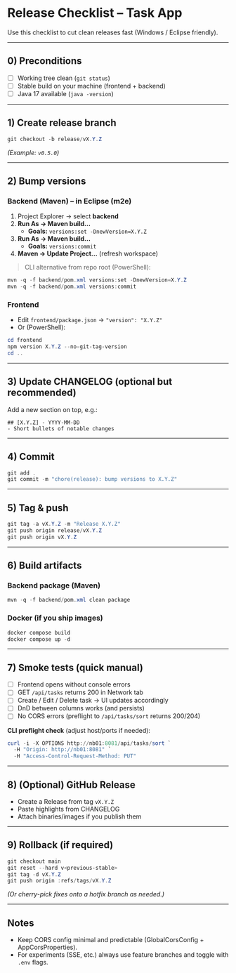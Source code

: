 # Release Checklist – Task App

Use this checklist to cut clean releases fast (Windows / Eclipse friendly).

---

## 0) Preconditions
- [ ] Working tree clean (`git status`)
- [ ] Stable build on your machine (frontend + backend)
- [ ] Java 17 available (`java -version`)

---

## 1) Create release branch
```powershell
git checkout -b release/vX.Y.Z
```
*(Example: `v0.5.0`)*

---

## 2) Bump versions

### Backend (Maven) – in Eclipse (m2e)
1. Project Explorer → select **backend**
2. **Run As → Maven build…**
   - **Goals:** `versions:set -DnewVersion=X.Y.Z`
3. **Run As → Maven build…**
   - **Goals:** `versions:commit`
4. **Maven → Update Project…** (refresh workspace)

> CLI alternative from repo root (PowerShell):
```powershell
mvn -q -f backend/pom.xml versions:set -DnewVersion=X.Y.Z
mvn -q -f backend/pom.xml versions:commit
```

### Frontend
- Edit `frontend/package.json` → `"version": "X.Y.Z"`
- Or (PowerShell):
```powershell
cd frontend
npm version X.Y.Z --no-git-tag-version
cd ..
```

---

## 3) Update CHANGELOG (optional but recommended)
Add a new section on top, e.g.:
```
## [X.Y.Z] - YYYY-MM-DD
- Short bullets of notable changes
```

---

## 4) Commit
```powershell
git add .
git commit -m "chore(release): bump versions to X.Y.Z"
```

---

## 5) Tag & push
```powershell
git tag -a vX.Y.Z -m "Release X.Y.Z"
git push origin release/vX.Y.Z
git push origin vX.Y.Z
```

---

## 6) Build artifacts

### Backend package (Maven)
```powershell
mvn -q -f backend/pom.xml clean package
```

### Docker (if you ship images)
```powershell
docker compose build
docker compose up -d
```

---

## 7) Smoke tests (quick manual)
- [ ] Frontend opens without console errors
- [ ] GET `/api/tasks` returns 200 in Network tab
- [ ] Create / Edit / Delete task → UI updates accordingly
- [ ] DnD between columns works (and persists)
- [ ] No CORS errors (preflight to `/api/tasks/sort` returns 200/204)

**CLI preflight check** (adjust host/ports if needed):
```powershell
curl -i -X OPTIONS http://nb01:8081/api/tasks/sort `
  -H "Origin: http://nb01:8081" `
  -H "Access-Control-Request-Method: PUT"
```

---

## 8) (Optional) GitHub Release
- Create a Release from tag `vX.Y.Z`
- Paste highlights from CHANGELOG
- Attach binaries/images if you publish them

---

## 9) Rollback (if required)
```powershell
git checkout main
git reset --hard v<previous-stable>
git tag -d vX.Y.Z
git push origin :refs/tags/vX.Y.Z
```
*(Or cherry-pick fixes onto a hotfix branch as needed.)*

---

## Notes
- Keep CORS config minimal and predictable (GlobalCorsConfig + AppCorsProperties).
- For experiments (SSE, etc.) always use feature branches and toggle with `.env` flags.
